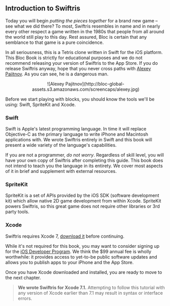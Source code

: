 ## Introduction to Swiftris

Today you will begin *putting the pieces together* for a brand new game – see what we did there? To most, Swiftris resembles in name and in nearly every other respect a game written in the 1980s that people from all around the world still play to this day. Rest assured, Bloc is certain that any semblance to that game is a pure coincidence.

In all seriousness, this is a Tetris clone written in Swift for the iOS platform. This Bloc Book is strictly for educational purposes and we do not recommend releasing your version of Swiftris to the App Store. If you do release Swiftris anyway, hope that you never cross paths with [Alexey Pajitnov](http://en.wikipedia.org/wiki/Alexey_Pajitnov). As you can see, he is a dangerous man.

<center>![Alexey Pajitnov](http://bloc-global-assets.s3.amazonaws.com/screencaps/alexey.jpg)</center>

Before we start playing with blocks, you should know the tools we'll be using: Swift, SpriteKit and Xcode.

### Swift

Swift is Apple's latest programming language. In time it will replace Objective-C as the primary language to write iPhone and Macintosh applications with. We wrote Swiftris entirely in Swift and this book will present a wide variety of the language's capabilities.

If you are not a programmer, *do not worry*. Regardless of skill level, you will have your own copy of Swiftris after completing this guide. This book does not intend to teach you the language in its entirety. We cover most aspects of it in brief and supplement with external resources.

### SpriteKit

SpriteKit is a set of APIs provided by the iOS SDK (software development kit) which allow native 2D game development from within Xcode. SpriteKit powers Swiftris, so this great game does not require other libraries or 3rd party tools.

### Xcode

Swiftris requires Xcode 7, [download it](https://developer.apple.com/xcode/downloads/) before continuing.

While it's not required for this book, you may want to consider signing up for the [iOS Developer Program](https://developer.apple.com/programs/ios/). We think the $99 annual fee is wholly worthwhile: it provides access to yet-to-be public software updates and allows you to publish apps to your iPhone and the App Store.

Once you have Xcode downloaded and installed, you are ready to move to the next chapter.

>**We wrote Swiftris for Xcode 7.1.** Attempting to follow this tutorial with any version of Xcode earlier than 7.1 may result in syntax or interface errors.
